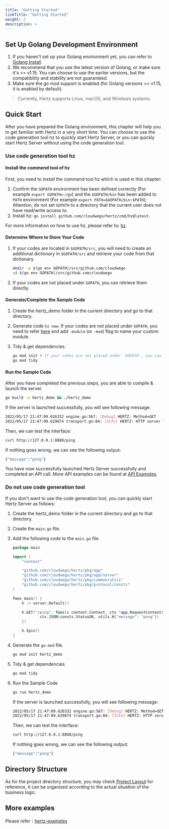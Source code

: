 ```yaml
---
title: "Getting Started"
linkTitle: "Getting Started"
weight: 2
description: >
---
```


## Set Up Golang Development Environment

1. If you haven't set up your Golang environment yet, you can refer to [Golang Install](https://golang.org/doc/install).
2. We recommend that you use the latest version of Golang, or make sure it's >= v1.15. You can choose to use the earlier versions, but the compatibility and stability are not guaranteed.
3. Make sure the go mod support is enabled (for Golang versions >= v1.15, it is enabled by default).

>Currently, Hertz supports Linux, macOS, and Windows systems.

## Quick Start

After you have prepared the Golang environment, this chapter will help you to get familiar with Hertz in a very short time. You can choose to use the code generation tool hz to quickly start Hertz Server, or you can quickly start Hertz Server without using the code generation tool.

### Use code generation tool hz

#### Install the commend tool of hz

First, you need to install the commend tool hz which is used in this chapter:

1. Confirm the `GOPATH` environment has been defined correctly (For example `export GOPATH=~/go`)
and the `$GOPATH/bin` has been added to `PATH` environment (For example `export PATH=$GOPATH/bin:$PATH`);
Attention, do not set `GOPATH` to a directory that the current user does not have read/write access to.
2. Install hz: `go install github.com/cloudwego/hertz/cmd/hz@latest`.

For more information on how to use hz, please refer to: [hz](https://www.cloudwego.io/zh/docs/hertz/tutorials/toolkit/usage/).

#### Determine Where to Store Your Code

1. If your codes are located in `$GOPATH/src`, you will need to create an additional dictionary in `$GOPATH/src` and retrieve your code from that dictionary.

    ```bash
    mkdir -p $(go env GOPATH)/src/github.com/cloudwego
    cd $(go env GOPATH)/src/github.com/cloudwego
    ```

2. If your codes are not placed under `GOPATH`, you can retrieve them directly.

#### Generate/Complete the Sample Code

1. Create the hertz_demo folder in the current directory and go to that directory.
2. Generate code `hz new`. If your codes are not placed under `GOPATH`, you need to refer [here](https://www.cloudwego.io/docs/hertz/tutorials/toolkit/usage/usage/) and add `-module` (or `-mod`) flag to name your custom module.
3. Tidy & get dependencies.

    ```bash
    go mod init # If your codes are not placed under `GOPATH`, you can skip `go mod init`.
    go mod tidy
    ```

#### Run the Sample Code

After you have completed the previous steps, you are able to compile & launch the server.

```bash
go build -o hertz_demo && ./hertz_demo
```

If the server is launched successfully, you will see following message:

```bash
2022/05/17 21:47:09.626332 engine.go:567: [Debug] HERTZ: Method=GET    absolutePath=/ping   --> handlerName=main.main.func1 (num=2 handlers)
2022/05/17 21:47:09.629874 transport.go:84: [Info] HERTZ: HTTP server listening on address=[::]:8888
```

Then, we can test the interface:

```bash
curl http://127.0.0.1:8888/ping
```

If nothing goes wrong, we can see the following output:

```bash
{"message":"pong"}
```

You have now successfully launched Hertz Server successfully and completed an API call. More API examples can be found at [API Examples](https://pkg.go.dev/github.com/cloudwego/hertz).

### Do not use code generation tool

If you don't want to use the code generation tool, you can quickly start Hertz Server as follows:

1. Create the hertz_demo folder in the current directory and go to that directory.
2. Create the `main.go` file.
3. Add the following code to the `main.go` file.

    ```go
    package main

    import (
        "context"

        "github.com/cloudwego/hertz/pkg/app"
        "github.com/cloudwego/hertz/pkg/app/server"
        "github.com/cloudwego/hertz/pkg/common/utils"
        "github.com/cloudwego/hertz/pkg/protocol/consts"
    )

    func main() {
        h := server.Default()

        h.GET("/ping", func(c context.Context, ctx *app.RequestContext) {
                ctx.JSON(consts.StatusOK, utils.H{"message": "pong"})
        })

        h.Spin()
    }
    ```

4. Generate the `go.mod` file.

    ```bash
    go mod init hertz_demo
    ```

5. Tidy & get dependencies.

    ```bash
    go mod tidy
    ```

6. Run the Sample Code

    ```bash
    go run hertz_demo
    ```

    If the server is launched successfully, you will see following message:

    ```bash
    2022/05/17 21:47:09.626332 engine.go:567: [Debug] HERTZ: Method=GET    absolutePath=/ping   --> handlerName=main.main.func1 (num=2 handlers)
    2022/05/17 21:47:09.629874 transport.go:84: [Info] HERTZ: HTTP server listening on address=[::]:8888
    ```

    Then, we can test the interface:

    ```bash
    curl http://127.0.0.1:8888/ping
    ```

    If nothing goes wrong, we can see the following output:

    ```bash
    {"message":"pong"}
    ```    

## Directory Structure

As for the project directory structure, you may check [Project Layout](https://github.com/golang-standards/project-layout) for reference,
it can be organized according to the actual situation of the business logic.

## More examples

Please refer：[hertz-examples](https://github.com/cloudwego/hertz-examples)
